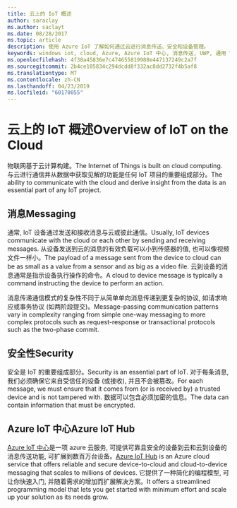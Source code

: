 ```yaml
---
title: 云上的 IoT 概述
author: saraclay
ms.author: saclayt
ms.date: 08/28/2017
ms.topic: article
description: 使用 Azure IoT 了解如何通过云进行消息传送、安全和设备管理。
keywords: windows iot, cloud, Azure, Azure IoT 中心, 消息传送, UWP, 通用 Windows 平台
ms.openlocfilehash: 4f38a45836e7c474655819988e447137249c2a7f
ms.sourcegitcommit: 2b4ce105834c294dcdd8f332ac8dd2732f4b5af8
ms.translationtype: MT
ms.contentlocale: zh-CN
ms.lasthandoff: 04/23/2019
ms.locfileid: "60170055"
---
```

# <a name="overview-of-iot-on-the-cloud"></a><span data-ttu-id="5ee54-104">云上的 IoT 概述</span><span class="sxs-lookup"><span data-stu-id="5ee54-104">Overview of IoT on the Cloud</span></span>

<span data-ttu-id="5ee54-105">物联网基于云计算构建。</span><span class="sxs-lookup"><span data-stu-id="5ee54-105">The Internet of Things is built on cloud computing.</span></span> <span data-ttu-id="5ee54-106">与云进行通信并从数据中获取见解的功能是任何 IoT 项目的重要组成部分。</span><span class="sxs-lookup"><span data-stu-id="5ee54-106">The ability to communicate with the cloud and derive insight from the data is an essential part of any IoT project.</span></span>

## <a name="messaging"></a><span data-ttu-id="5ee54-107">消息</span><span class="sxs-lookup"><span data-stu-id="5ee54-107">Messaging</span></span>

<span data-ttu-id="5ee54-108">通常, IoT 设备通过发送和接收消息与云或彼此通信。</span><span class="sxs-lookup"><span data-stu-id="5ee54-108">Usually, IoT devices communicate with the cloud or each other by sending and receiving messages.</span></span> <span data-ttu-id="5ee54-109">从设备发送到云的消息的有效负载可以小到传感器的值, 也可以像视频文件一样小。</span><span class="sxs-lookup"><span data-stu-id="5ee54-109">The payload of a message sent from the device to cloud can be as small as a value from a sensor and as big as a video file.</span></span> <span data-ttu-id="5ee54-110">云到设备的消息通常是指示设备执行操作的命令。</span><span class="sxs-lookup"><span data-stu-id="5ee54-110">A cloud to device message is typically a command instructing the device to perform an action.</span></span>


<span data-ttu-id="5ee54-111">消息传递通信模式的复杂性不同于从简单单向消息传递到更复杂的协议, 如请求响应或事务协议 (如两阶段提交)。</span><span class="sxs-lookup"><span data-stu-id="5ee54-111">Message-passing communication patterns vary in complexity ranging from simple one-way messaging to more complex protocols such as request-response or transactional protocols such as the two-phase commit.</span></span>

## <a name="security"></a><span data-ttu-id="5ee54-112">安全性</span><span class="sxs-lookup"><span data-stu-id="5ee54-112">Security</span></span>

<span data-ttu-id="5ee54-113">安全是 IoT 的重要组成部分。</span><span class="sxs-lookup"><span data-stu-id="5ee54-113">Security is an essential part of IoT.</span></span> <span data-ttu-id="5ee54-114">对于每条消息, 我们必须确保它来自受信任的设备 (或接收), 并且不会被篡改。</span><span class="sxs-lookup"><span data-stu-id="5ee54-114">For each message, we must ensure that it comes from (or is received by) a trusted device and is not tampered with.</span></span> <span data-ttu-id="5ee54-115">数据可以包含必须加密的信息。</span><span class="sxs-lookup"><span data-stu-id="5ee54-115">The data can contain information that must be encrypted.</span></span>

## <a name="azure-iot-hub"></a><span data-ttu-id="5ee54-116">Azure IoT 中心</span><span class="sxs-lookup"><span data-stu-id="5ee54-116">Azure IoT Hub</span></span>

<span data-ttu-id="5ee54-117">[Azure IoT 中心](https://azure.microsoft.com/services/iot-hub/)是一项 azure 云服务, 可提供可靠且安全的设备到云和云到设备的消息传送功能, 可扩展到数百万台设备。</span><span class="sxs-lookup"><span data-stu-id="5ee54-117">[Azure IoT Hub](https://azure.microsoft.com/services/iot-hub/) is an Azure cloud service that offers reliable and secure device-to-cloud and cloud-to-device messaging that scales to millions of devices.</span></span> <span data-ttu-id="5ee54-118">它提供了一种简化的编程模型, 可让你快速入门, 并随着需求的增加而扩展解决方案。</span><span class="sxs-lookup"><span data-stu-id="5ee54-118">It offers a streamlined programming model that lets you get started with minimum effort and scale up your solution as its needs grow.</span></span>

